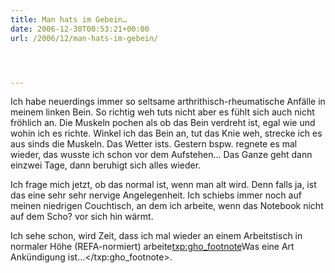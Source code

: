 ```yaml
---
title: Man hats im Gebein…
date: 2006-12-30T00:53:21+00:00
url: /2006/12/man-hats-im-gebein/




---
```

Ich habe neuerdings immer so seltsame arthrithisch-rheumatische Anfälle in meinem linken Bein. So richtig weh tuts nicht aber es fühlt sich auch nicht fröhlich an. Die Muskeln pochen als ob das Bein verdreht ist, egal wie und wohin ich es richte. Winkel ich das Bein an, tut das Knie weh, strecke ich es aus sinds die Muskeln. Das Wetter ists. Gestern bspw. regnete es mal wieder, das wusste ich schon vor dem Aufstehen... Das Ganze geht dann einzwei Tage, dann beruhigt sich alles wieder.

Ich frage mich jetzt, ob das normal ist, wenn man alt wird. Denn falls ja, ist das eine sehr sehr nervige Angelegenheit. Ich schiebs immer noch auf meinen niedrigen Couchtisch, an dem ich arbeite, wenn das Notebook nicht auf dem Scho? vor sich hin wärmt.

Ich sehe schon, wird Zeit, dass ich mal wieder an einem Arbeitstisch in normaler Höhe (REFA-normiert) arbeite<txp:gho_footnote>Was eine Art Ankündigung ist...</txp:gho_footnote>.
